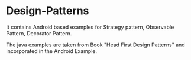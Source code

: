 # Design-Patterns
It contains Android based examples for Strategy pattern, Observable Pattern, Decorator Pattern.

The java examples are taken from Book "Head First Design Patterns" and incorporated in the Android Example.
